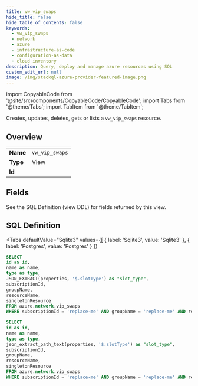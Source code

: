 ```yaml
--- 
title: vw_vip_swaps
hide_title: false
hide_table_of_contents: false
keywords:
  - vw_vip_swaps
  - network
  - azure
  - infrastructure-as-code
  - configuration-as-data
  - cloud inventory
description: Query, deploy and manage azure resources using SQL
custom_edit_url: null
image: /img/stackql-azure-provider-featured-image.png
---
```


import CopyableCode from '@site/src/components/CopyableCode/CopyableCode';
import Tabs from '@theme/Tabs';
import TabItem from '@theme/TabItem';

Creates, updates, deletes, gets or lists a <code>vw_vip_swaps</code> resource.

## Overview
<table><tbody>
<tr><td><b>Name</b></td><td><code>vw_vip_swaps</code></td></tr>
<tr><td><b>Type</b></td><td>View</td></tr>
<tr><td><b>Id</b></td><td><CopyableCode code="azure.network.vw_vip_swaps" /></td></tr>
</tbody></table>

## Fields

See the SQL Definition (view DDL) for fields returned by this view.

## SQL Definition

<Tabs
defaultValue="Sqlite3"
values={[
{ label: 'Sqlite3', value: 'Sqlite3' },
{ label: 'Postgres', value: 'Postgres' }
]}
>
<TabItem value="Sqlite3">

```sql
SELECT
id as id,
name as name,
type as type,
JSON_EXTRACT(properties, '$.slotType') as "slot_type",
subscriptionId,
groupName,
resourceName,
singletonResource
FROM azure.network.vip_swaps
WHERE subscriptionId = 'replace-me' AND groupName = 'replace-me' AND resourceName = 'replace-me';
```

</TabItem>
<TabItem value="Postgres">

```sql
SELECT
id as id,
name as name,
type as type,
json_extract_path_text(properties, '$.slotType') as "slot_type",
subscriptionId,
groupName,
resourceName,
singletonResource
FROM azure.network.vip_swaps
WHERE subscriptionId = 'replace-me' AND groupName = 'replace-me' AND resourceName = 'replace-me';
```

</TabItem>
</Tabs>

